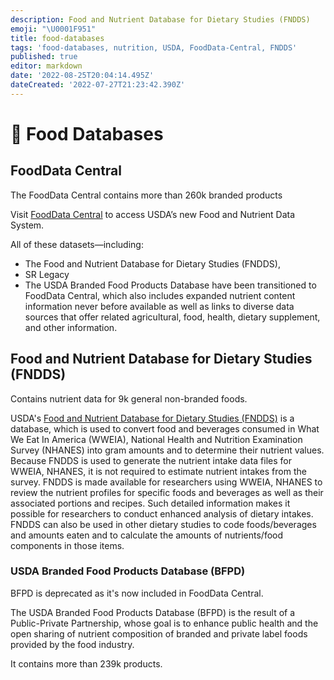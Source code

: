 ```yaml
---
description: Food and Nutrient Database for Dietary Studies (FNDDS)
emoji: "\U0001F951"
title: food-databases
tags: 'food-databases, nutrition, USDA, FoodData-Central, FNDDS'
published: true
editor: markdown
date: '2022-08-25T20:04:14.495Z'
dateCreated: '2022-07-27T21:23:42.390Z'
---
```


# 🥑 Food Databases

## FoodData Central

The FoodData Central contains more than 260k branded products

Visit [FoodData Central](https://fdc.nal.usda.gov) to access USDA’s new Food and Nutrient Data System.

All of these datasets—including:

* The Food and Nutrient Database for Dietary Studies (FNDDS),
* SR Legacy
* The USDA Branded Food Products Database have been transitioned to FoodData Central, which also includes expanded nutrient content information never before available as well as links to diverse data sources that offer related agricultural, food, health, dietary supplement, and other information.

## Food and Nutrient Database for Dietary Studies (FNDDS)

Contains nutrient data for 9k general non-branded foods.

USDA's [Food and Nutrient Database for Dietary Studies (FNDDS)](https://data.nal.usda.gov/dataset/food-and-nutrient-database-dietary-studies-fndds) is a database, which is used to convert food and beverages consumed in What We Eat In America (WWEIA), National Health and Nutrition Examination Survey (NHANES) into gram amounts and to determine their nutrient values. Because FNDDS is used to generate the nutrient intake data files for WWEIA, NHANES, it is not required to estimate nutrient intakes from the survey. 
FNDDS is made available for researchers using WWEIA, NHANES to review the nutrient profiles for specific foods and beverages as well as their associated portions and recipes. 
Such detailed information makes it possible for researchers to conduct enhanced analysis of dietary intakes. 
FNDDS can also be used in other dietary studies to code foods/beverages and amounts eaten and to calculate the amounts of nutrients/food components in those items.

### USDA Branded Food Products Database (BFPD)

BFPD is deprecated as it's now included in FoodData Central.

The USDA Branded Food Products Database (BFPD) is the result of a Public-Private Partnership, whose goal is to enhance public health and the open sharing of nutrient composition of branded and private label foods provided by the food industry.

It contains more than 239k products.
